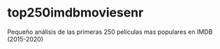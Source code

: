 # top250imdbmoviesenr
Pequeño análisis de las primeras 250 películas mas populares en IMDB (2015-2020)
